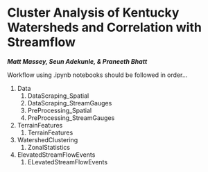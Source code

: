 # Cluster Analysis of Kentucky Watersheds and Correlation with Streamflow

***Matt Massey, Seun Adekunle, & Praneeth Bhatt***


Workflow using .ipynb notebooks should be followed in order...

1. Data
    1. DataScraping_Spatial
    2. DataScraping_StreamGauges
    3. PreProcessing_Spatial
    4. PreProcessing_StreamGauges
2. TerrainFeatures
    1. TerrainFeatures
3. WatershedClustering
    1. ZonalStatistics
4. ElevatedStreamFlowEvents
    1. ELevatedStreamFlowEvents
